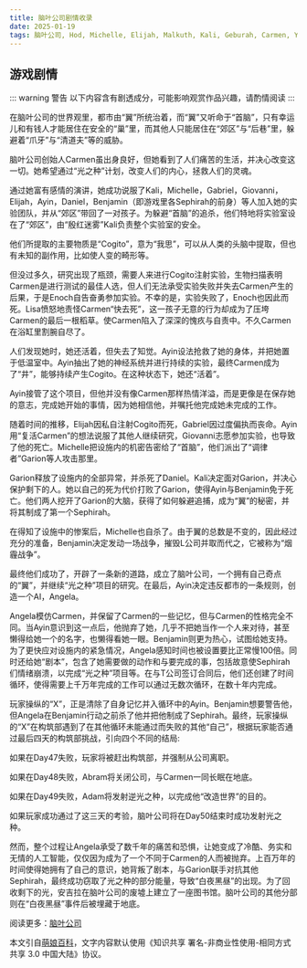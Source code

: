 ```yaml
---
title: 脑叶公司剧情收录
date: 2025-01-19
tags: 脑叶公司, Hod, Michelle, Elijah, Malkuth, Kali, Geburah, Carmen, Yesod, Gabriel]
---
```


## 游戏剧情

::: warning 警告
以下内容含有剧透成分，可能影响观赏作品兴趣，请酌情阅读
:::

在脑叶公司的世界观里，都市由“翼”所统治着，而“翼”又听命于“首脑”，只有幸运儿和有钱人才能居住在安全的“巢”里，而其他人只能居住在“郊区”与“后巷”里，躲避着“爪牙”与“清道夫”等的威胁。

脑叶公司创始人Carmen虽出身良好，但她看到了人们痛苦的生活，并决心改变这一切。她希望通过“光之种”计划，改变人们的内心，拯救人们的灵魂。

通过她富有感情的演讲，她成功说服了Kali，Michelle，Gabriel，Giovanni，Elijah，Ayin，Daniel，Benjamin（即游戏里各Sephirah的前身）等人加入她的实验团队，并从“郊区”带回了一对孩子。为躲避“首脑”的追杀，他们特地将实验室设在了“郊区”，由“殷红迷雾”Kali负责整个实验室的安全。

他们所提取的主要物质是“Cogito”，意为“我思”，可以从人类的头脑中提取，但也有未知的副作用，比如使人变的畸形等。

但没过多久，研究出现了瓶颈，需要人来进行Cogito注射实验，生物扫描表明Carmen是进行测试的最佳人选，但人们无法承受实验失败并失去Carmen产生的后果，于是Enoch自告奋勇参加实验。不幸的是，实验失败了，Enoch也因此而死。Lisa愤怒地责怪Carmen“快去死”，这一孩子无意的行为却成为了压垮Carmen的最后一根稻草。使Carmen陷入了深深的愧疚与自责中。不久Carmen在浴缸里割腕自尽了。

人们发现她时，她还活着，但失去了知觉。Ayin设法抢救了她的身体，并把她置于低温室中。Ayin抽出了她的神经系统并进行持续的实验，最终Carmen成为了“井”，能够持续产生Cogito。在这种状态下，她还“活着”。

Ayin接管了这个项目，但他并没有像Carmen那样热情洋溢，而是更像是在保存她的意志，完成她开始的事情，因为她相信他，并嘱托他完成她未完成的工作。

随着时间的推移，Elijah因私自注射Cogito而死，Gabriel因过度偏执而丧命。Ayin用“复活Carmen”的想法说服了其他人继续研究，Giovanni志愿参加实验，也导致了他的死亡。Michelle把设施内的机密告密给了“首脑”，他们派出了“调律者”Garion等人攻击那里。

Garion释放了设施内的全部异常，并杀死了Daniel。Kali决定面对Garion，并决心保护剩下的人。她以自己的死为代价打败了Garion，使得Ayin与Benjamin免于死亡。他们两人挖开了Garion的大脑，获得了如何躲避追捕，成为“翼”的秘密，并将其制成了第一个Sephirah。

在得知了设施中的惨案后，Michelle也自杀了。由于翼的总数是不变的，因此经过充分的准备，Benjamin决定发动一场战争，摧毁L公司并取而代之，它被称为“烟霾战争”。

最终他们成功了，开辟了一条新的道路，成立了脑叶公司，一个拥有自己奇点的“翼”，并继续“光之种”项目的研究。在最后，Ayin决定违反都市的一条规则，创造一个AI，Angela。

Angela模仿Carmen，并保留了Carmen的一些记忆，但与Carmen的性格完全不同。当Ayin意识到这一点后，他抛弃了她，几乎不把她当作一个人来对待，甚至懒得给她一个的名字，也懒得看她一眼。Benjamin则更为热心，试图给她支持。为了更快应对设施内的紧急情况，Angela感知时间也被设置要比正常慢100倍。同时还给她“剧本”，包含了她需要做的动作和与要完成的事，包括故意使Sephirah们情绪崩溃，以完成“光之种”项目等。在与T公司签订合同后，他们还创建了时间循环，使得需要上千万年完成的工作可以通过无数次循环，在数十年内完成。

玩家操纵的“X”，正是清除了自身记忆并入循环中的Ayin。Benjamin想要警告他，但Angela在Benjamin行动之前杀了他并把他制成了Sephirah。最终，玩家操纵的“X”在构筑部遇到了在其他循环未能通过而失败的其他“自己”，根据玩家能否通过最后四天的构筑部挑战，引向四个不同的结局:

如果在Day47失败，玩家将被赶出构筑部，并强制从公司离职。

如果在Day48失败，Abram将关闭公司，与Carmen一同长眠在地底。

如果在Day49失败，Adam将发射逆光之种，以完成他“改造世界”的目的。

如果玩家成功通过了这三天的考验，脑叶公司将在Day50结束时成功发射光之种。

然而，整个过程让Angela承受了数千年的痛苦和恐惧，让她变成了冷酷、务实和无情的人工智能，仅仅因为成为了一个不同于Carmen的人而被抛弃。上百万年的时间使得她拥有了自己的意识，她背叛了剧本，与Garion联手对抗其他Sephirah，最终成功窃取了光之种的部分能量，导致“白夜黑昼”的出现。为了回收剩下的光，安吉拉在脑叶公司的废墟上建立了一座图书馆。脑叶公司的其他分部则在“白夜黑昼”事件后被埋藏于地底。

阅读更多：[脑叶公司](https://mzh.moegirl.org.cn/%E8%84%91%E5%8F%B6%E5%85%AC%E5%8F%B8)

本文引自[萌娘百科](https://mzh.moegirl.org.cn)，文字内容默认使用《知识共享 署名-非商业性使用-相同方式共享 3.0 中国大陆》协议。
